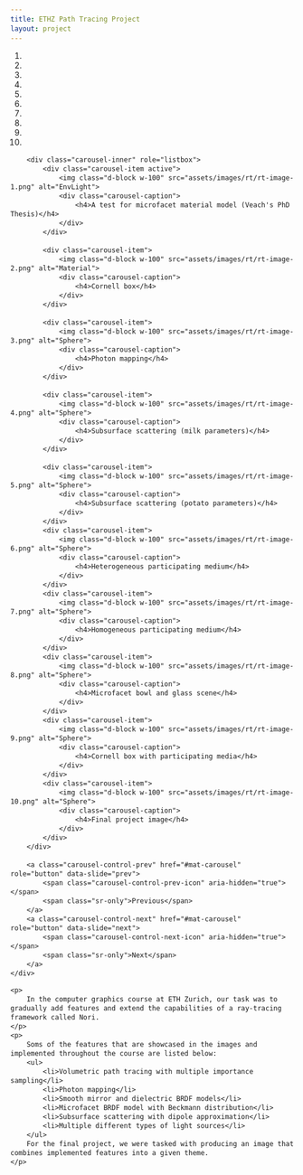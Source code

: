 ```yaml
---
title: ETHZ Path Tracing Project
layout: project
---
```


<div class="offset-sm-2 col-sm-8 narrow-font">
    <div id="mat-carousel" class="carousel slide pad-box" data-ride="carousel">
        <ol class="carousel-indicators">
            <li data-target="#mat-carousel" data-slide-to="0" class="active"></li>
            <li data-target="#mat-carousel" data-slide-to="1"></li>
            <li data-target="#mat-carousel" data-slide-to="2"></li>
            <li data-target="#mat-carousel" data-slide-to="3"></li>
            <li data-target="#mat-carousel" data-slide-to="4"></li>
            <li data-target="#mat-carousel" data-slide-to="5"></li>
            <li data-target="#mat-carousel" data-slide-to="6"></li>
            <li data-target="#mat-carousel" data-slide-to="7"></li>
            <li data-target="#mat-carousel" data-slide-to="8"></li>
            <li data-target="#mat-carousel" data-slide-to="9"></li>
        </ol>

        <div class="carousel-inner" role="listbox">
            <div class="carousel-item active">
                <img class="d-block w-100" src="assets/images/rt/rt-image-1.png" alt="EnvLight">
                <div class="carousel-caption">
                    <h4>A test for microfacet material model (Veach's PhD Thesis)</h4>
                </div>
            </div>

            <div class="carousel-item">
                <img class="d-block w-100" src="assets/images/rt/rt-image-2.png" alt="Material">
                <div class="carousel-caption">
                    <h4>Cornell box</h4>
                </div>
            </div>

            <div class="carousel-item">
                <img class="d-block w-100" src="assets/images/rt/rt-image-3.png" alt="Sphere">
                <div class="carousel-caption">
                    <h4>Photon mapping</h4>
                </div>
            </div>

            <div class="carousel-item">
                <img class="d-block w-100" src="assets/images/rt/rt-image-4.png" alt="Sphere">
                <div class="carousel-caption">
                    <h4>Subsurface scattering (milk parameters)</h4>
                </div>
            </div>

            <div class="carousel-item">
                <img class="d-block w-100" src="assets/images/rt/rt-image-5.png" alt="Sphere">
                <div class="carousel-caption">
                    <h4>Subsurface scattering (potato parameters)</h4>
                </div>
            </div>
            <div class="carousel-item">
                <img class="d-block w-100" src="assets/images/rt/rt-image-6.png" alt="Sphere">
                <div class="carousel-caption">
                    <h4>Heterogeneous participating medium</h4>
                </div>
            </div>
            <div class="carousel-item">
                <img class="d-block w-100" src="assets/images/rt/rt-image-7.png" alt="Sphere">
                <div class="carousel-caption">
                    <h4>Homogeneous participating medium</h4>
                </div>
            </div>
            <div class="carousel-item">
                <img class="d-block w-100" src="assets/images/rt/rt-image-8.png" alt="Sphere">
                <div class="carousel-caption">
                    <h4>Microfacet bowl and glass scene</h4>
                </div>
            </div>
            <div class="carousel-item">
                <img class="d-block w-100" src="assets/images/rt/rt-image-9.png" alt="Sphere">
                <div class="carousel-caption">
                    <h4>Cornell box with participating media</h4>
                </div>
            </div>
            <div class="carousel-item">
                <img class="d-block w-100" src="assets/images/rt/rt-image-10.png" alt="Sphere">
                <div class="carousel-caption">
                    <h4>Final project image</h4>
                </div>
            </div>
        </div>

        <a class="carousel-control-prev" href="#mat-carousel" role="button" data-slide="prev">
            <span class="carousel-control-prev-icon" aria-hidden="true"></span>
            <span class="sr-only">Previous</span>
        </a>
        <a class="carousel-control-next" href="#mat-carousel" role="button" data-slide="next">
            <span class="carousel-control-next-icon" aria-hidden="true"></span>
            <span class="sr-only">Next</span>
        </a>
    </div>
</div>

<div class="col-12 content-text card-deck-margin">
                    
    <p>
        In the computer graphics course at ETH Zurich, our task was to gradually add features and extend the capabilities of a ray-tracing framework called Nori.
    </p>
    <p>
        Soms of the features that are showcased in the images and implemented throughout the course are listed below:
        <ul>
            <li>Volumetric path tracing with multiple importance sampling</li>
            <li>Photon mapping</li>
            <li>Smooth mirror and dielectric BRDF models</li>
            <li>Microfacet BRDF model with Beckmann distribution</li>
            <li>Subsurface scattering with dipole approximation</li>
            <li>Multiple different types of light sources</li>
        </ul>
        For the final project, we were tasked with producing an image that combines implemented features into a given theme.
    </p>
</div>